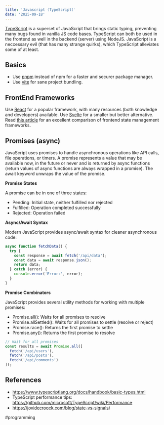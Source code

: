 ```yaml
---
title: 'Javascript (TypeScript)'
date: '2025-09-18'
---
```

[TypeScript](https://www.typescriptlang.org/) is a superset of JavaScript that brings static typing, preventing many bugs found in vanilla JS code bases. TypeScript can both be used in the frontend as well in the backend (server) using NodeJS. JavaScript is a neccessary evil (that has many strange quirks), which TypeScript alleviates some of at least.

## Basics

- Use [pnpm](https://github.com/pnpm/pnpm) instead of npm for a faster and securer package manager.
- Use [vite](https://vite.dev/guide) for sane project bundling.

## FrontEnd Frameworks

Use [React](https://react.dev/learn) for a popular framework, with many resources (both knowledge and developers) available. Use [Svelte](https://svelte.dev/) for a smaller but better alternative. Read [this article](https://www.lorenstew.art/blog/10-kanban-boards/) for an excellent comparison of frontend state management frameworks.

## Promises (async)

JavaScript uses promises to handle asynchronous operations like API calls, file operations, or timers. A promise represents a value that may be available now, in the future or never and is returned by async functions (return values of async functions are always wrapped in a promise). The await keyword unwraps the value of the promise.

**Promise States**

A promise can be in one of three states:
- Pending: Initial state, neither fulfilled nor rejected
- Fulfilled: Operation completed successfully
- Rejected: Operation failed

**Async/Await Syntax**

Modern JavaScript provides async/await syntax for cleaner asynchronous code:
```javascript
async function fetchData() {
  try {
    const response = await fetch('/api/data');
    const data = await response.json();
    return data;
  } catch (error) {
    console.error('Error:', error);
  }
}
```

**Promise Combinators**

JavaScript provides several utility methods for working with multiple promises:
- Promise.all(): Waits for all promises to resolve
- Promise.allSettled(): Waits for all promises to settle (resolve or reject)
- Promise.race(): Returns the first promise to settle
- Promise.any(): Returns the first promise to resolve

```javascript
// Wait for all promises
const results = await Promise.all([
  fetch('/api/users'),
  fetch('/api/posts'),
  fetch('/api/comments')
]);
```

## References
- <https://www.typescriptlang.org/docs/handbook/basic-types.html>
- TypeScript performance tips: <https://github.com/microsoft/TypeScript/wiki/Performance>
- <https://jovidecroock.com/blog/state-vs-signals/>

#programming
